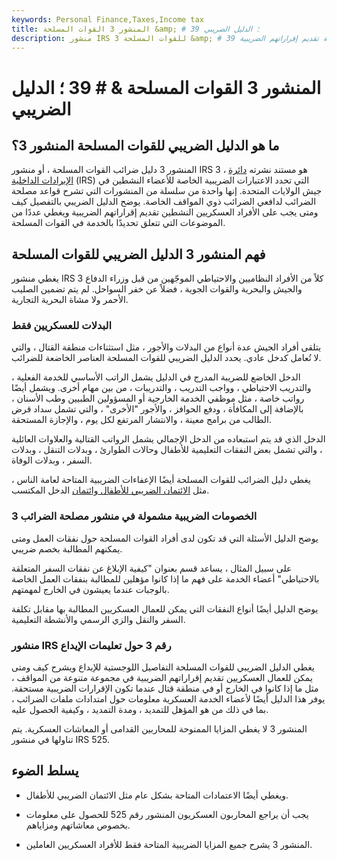 ```yaml
---
keywords: Personal Finance,Taxes,Income tax
title: المنشور 3 القوات المسلحة &amp; # 39 ؛ الدليل الضريبي
description: منشور IRS 3 للقوات المسلحة &amp; # 39 ؛ يغطي الدليل الضريبي كيف ومتى يجب على الأفراد العاملين في الخدمة العسكرية الأمريكية تقديم إقراراتهم الضريبية.
---
```


# المنشور 3 القوات المسلحة & # 39 ؛ الدليل الضريبي
## ما هو الدليل الضريبي للقوات المسلحة المنشور 3؟

المنشور 3 دليل ضرائب القوات المسلحة ، أو منشور IRS 3 ، هو مستند نشرته [دائرة الإيرادات الداخلية](/irs) (IRS) التي تحدد الاعتبارات الضريبية الخاصة للأعضاء النشطين في جيش الولايات المتحدة. إنها واحدة من سلسلة من المنشورات التي تشرح قواعد مصلحة الضرائب لدافعي الضرائب ذوي المواقف الخاصة. يوضح الدليل الضريبي بالتفصيل كيف ومتى يجب على الأفراد العسكريين النشطين تقديم إقراراتهم الضريبية ويغطي عددًا من الموضوعات التي تتعلق تحديدًا بالخدمة في القوات المسلحة.

## فهم المنشور 3 الدليل الضريبي للقوات المسلحة

يغطي منشور IRS 3 كلاً من الأفراد النظاميين والاحتياطي الموجّهين من قبل وزراء الدفاع والجيش والبحرية والقوات الجوية ، فضلاً عن خفر السواحل. لم يتم تضمين الصليب الأحمر ولا مشاة البحرية التجارية.

### البدلات للعسكريين فقط

يتلقى أفراد الجيش عدة أنواع من البدلات والأجور ، مثل استثناءات منطقة القتال ، والتي لا تُعامل كدخل عادي. يحدد الدليل الضريبي للقوات المسلحة العناصر الخاضعة للضرائب.

الدخل الخاضع للضريبة المدرج في الدليل يشمل الراتب الأساسي للخدمة الفعلية ، والتدريب الاحتياطي ، وواجب التدريب ، والتدريبات ، من بين مهام أخرى. ويشمل أيضًا رواتب خاصة ، مثل موظفي الخدمة الخارجية أو المسؤولين الطبيين وطب الأسنان ، بالإضافة إلى المكافأة ، ودفع الحوافز ، والأجور "الأخرى" ، والتي تشمل سداد قرض الطالب من برامج معينة ، والانتشار المرتفع لكل يوم ، والإجازة المستحقة.

الدخل الذي قد يتم استبعاده من الدخل الإجمالي يشمل الرواتب القتالية والعلاوات العائلية ، والتي تشمل بعض النفقات التعليمية للأطفال وحالات الطوارئ ، وبدلات التنقل ، وبدلات السفر ، وبدلات الوفاة.

يغطي دليل الضرائب للقوات المسلحة أيضًا الإعفاءات الضريبية المتاحة لعامة الناس ، مثل [الائتمان الضريبي للأطفال وائتمان](/childtaxcredit) الدخل المكتسب.

### الخصومات الضريبية مشمولة في منشور مصلحة الضرائب 3

يوضح الدليل الأسئلة التي قد تكون لدى أفراد القوات المسلحة حول نفقات العمل ومتى يمكنهم المطالبة بخصم ضريبي.

على سبيل المثال ، يساعد قسم بعنوان "كيفية الإبلاغ عن نفقات السفر المتعلقة بالاحتياطي" أعضاء الخدمة على فهم ما إذا كانوا مؤهلين للمطالبة بنفقات العمل الخاصة بالوجبات عندما يعيشون في الخارج لمهمتهم.

يوضح الدليل أيضًا أنواع النفقات التي يمكن للعمال العسكريين المطالبة بها مقابل تكلفة السفر والنقل والزي الرسمي والأنشطة التعليمية.

### منشور IRS رقم 3 حول تعليمات الإيداع

يغطي الدليل الضريبي للقوات المسلحة التفاصيل اللوجستية للإيداع ويشرح كيف ومتى يمكن للعمال العسكريين تقديم إقراراتهم الضريبية في مجموعة متنوعة من المواقف ، مثل ما إذا كانوا في الخارج أو في منطقة قتال عندما تكون الإقرارات الضريبية مستحقة. يوفر هذا الدليل أيضًا لأعضاء الخدمة العسكرية معلومات حول امتدادات ملفات الضرائب ، بما في ذلك من هو المؤهل للتمديد ، ومدة التمديد ، وكيفية الحصول عليه.

المنشور 3 لا يغطي المزايا الممنوحة للمحاربين القدامى أو المعاشات العسكرية. يتم تناولها في منشور IRS 525.

## يسلط الضوء

- ويغطي أيضًا الاعتمادات المتاحة بشكل عام مثل الائتمان الضريبي للأطفال.

- يجب أن يراجع المحاربون العسكريون المنشور رقم 525 للحصول على معلومات بخصوص معاشاتهم ومزاياهم.

- المنشور 3 يشرح جميع المزايا الضريبية المتاحة فقط للأفراد العسكريين العاملين.

